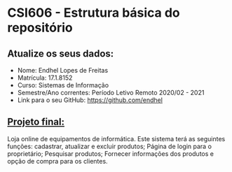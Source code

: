 # **CSI606 - Estrutura básica do repositório**

## Atualize os seus dados:

- Nome: Endhel Lopes de Freitas
- Matrícula: 17.1.8152
- Curso: Sistemas de Informação
- Semestre/Ano correntes: Período Letivo Remoto 2020/02 - 2021
- Link para o seu GitHub: https://github.com/endhel

## [Projeto final:](./Projeto/README.md) 

Loja online de equipamentos de informática. Este sistema terá as seguintes funções: cadastrar, atualizar e excluir produtos; Página de login para o proprietário; Pesquisar produtos; Fornecer informações dos produtos e opção de compra para os clientes.

